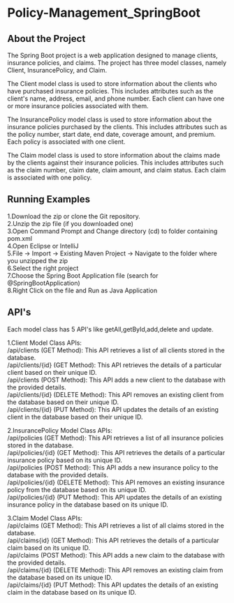 # Policy-Management_SpringBoot

## About the Project
The Spring Boot project is a web application designed to manage clients, insurance policies, and claims. The project has three model classes, namely Client, InsurancePolicy, and Claim.  
  
The Client model class is used to store information about the clients who have purchased insurance policies. This includes attributes such as the client's name, address, email, and phone number. Each client can have one or more insurance policies associated with them.  
  
The InsurancePolicy model class is used to store information about the insurance policies purchased by the clients. This includes attributes such as the policy number, start date, end date, coverage amount, and premium. Each policy is associated with one client.  
  
The Claim model class is used to store information about the claims made by the clients against their insurance policies. This includes attributes such as the claim number, claim date, claim amount, and claim status. Each claim is associated with one policy.  


## Running Examples  
  
1.Download the zip or clone the Git repository.    
2.Unzip the zip file (if you downloaded one)  
3.Open Command Prompt and Change directory (cd) to folder containing pom.xml  
4.Open Eclipse or IntelliJ  
5.File -> Import -> Existing Maven Project -> Navigate to the folder where you unzipped the zip  
6.Select the right project  
7.Choose the Spring Boot Application file (search for @SpringBootApplication)  
8.Right Click on the file and Run as Java Application  


## API's  
  
Each model class has 5 API's like getAll,getById,add,delete and update.  
  
1.Client Model Class APIs:  
/api/clients (GET Method): This API retrieves a list of all clients stored in the database.  
/api/clients/{id} (GET Method): This API retrieves the details of a particular client based on their unique ID.  
/api/clients (POST Method): This API adds a new client to the database with the provided details.  
/api/clients/{id} (DELETE Method): This API removes an existing client from the database based on their unique ID.  
/api/clients/{id} (PUT Method): This API updates the details of an existing client in the database based on their unique ID.  
  
2.InsurancePolicy Model Class APIs:  
/api/policies (GET Method): This API retrieves a list of all insurance policies stored in the database.  
/api/policies/{id} (GET Method): This API retrieves the details of a particular insurance policy based on its unique ID.  
/api/policies (POST Method): This API adds a new insurance policy to the database with the provided details.  
/api/policies/{id} (DELETE Method): This API removes an existing insurance policy from the database based on its unique ID.  
/api/policies/{id} (PUT Method): This API updates the details of an existing insurance policy in the database based on its unique ID.  
  
3.Claim Model Class APIs:  
/api/claims (GET Method): This API retrieves a list of all claims stored in the database.  
/api/claims{id} (GET Method): This API retrieves the details of a particular claim based on its unique ID.  
/api/claims (POST Method): This API adds a new claim to the database with the provided details.  
/api/claims/{id} (DELETE Method): This API removes an existing claim from the database based on its unique ID.  
/api/claims/{id} (PUT Method): This API updates the details of an existing claim in the database based on its unique ID.  
